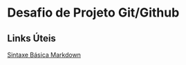 # Desafio de Projeto Git/Github

## Links Úteis
[Sintaxe Básica Markdown](https://www.markdownguide.org/basic-syntax/)
